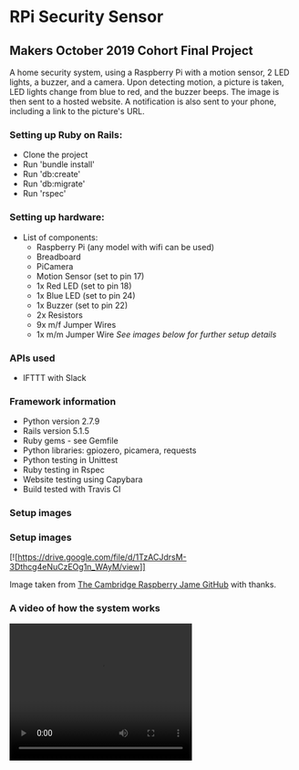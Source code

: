 # RPi Security Sensor
## Makers October 2019 Cohort Final Project

A home security system, using a Raspberry Pi  with a motion sensor, 2 LED lights, a buzzer, and a camera. Upon detecting motion, a picture is taken, LED lights change from blue to red, and the buzzer beeps. The image is then sent to a hosted website. A notification is also sent to your phone, including a link to the picture's URL.

### Setting up Ruby on Rails:
- Clone the project
- Run 'bundle install'
- Run 'db:create'
- Run 'db:migrate'
- Run 'rspec'

### Setting up hardware:
- List of components:
  - Raspberry Pi (any model with wifi can be used)
  - Breadboard
  - PiCamera
  - Motion Sensor (set to pin 17)
  - 1x Red LED (set to pin 18)
  - 1x Blue LED (set to pin 24)
  - 1x Buzzer (set to pin 22)
  - 2x Resistors
  - 9x m/f Jumper Wires
  - 1x m/m Jumper Wire
*See images below for further setup details*

### APIs used
- IFTTT with Slack

### Framework information
- Python version 2.7.9
- Rails version 5.1.5
- Ruby gems - see Gemfile
- Python libraries: gpiozero, picamera, requests
- Python testing in Unittest
- Ruby testing in Rspec
- Website testing using Capybara
- Build tested with Travis CI

### Setup images

### Setup images

[![https://drive.google.com/file/d/1TzACJdrsM-3Dthcg4eNuCzEOg1n_WAyM/view]]

Image taken from [The Cambridge Raspberry Jame GitHub](https://github.com/CamJam-EduKit/EduKit2) with thanks.

### A video of how the system works

<video width="320" height="240" controls>
  <source src="https://drive.google.com/file/d/1MlctmQHns-1-xJf9kVbSkm4tKN9BN7lO/view" type="video/mp4">
  <source src="https://drive.google.com/file/d/1MlctmQHns-1-xJf9kVbSkm4tKN9BN7lO/view" type="video/ogg">
Your browser does not support the video tag.
</video>
